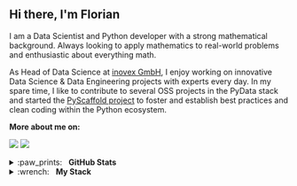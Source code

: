 ## Hi there, I'm Florian

I am a Data Scientist and Python developer with a strong mathematical background. Always looking to apply mathematics to real-world problems and enthusiastic about everything math.

As Head of Data Science at [inovex GmbH](https://www.inovex.de/en/), I enjoy working on innovative Data Science & Data Engineering projects with experts every day. In my spare time, I like to contribute to several OSS projects in the PyData stack and started the [PyScaffold project](https://github.com/pyscaffold) to foster and establish best practices and clean coding within the Python ecosystem.

**More about me on:**

[<img src="https://img.shields.io/badge/linkedin-%230077B5.svg?&style=for-the-badge&logo=linkedin&logoColor=white"/>](https://www.linkedin.com/in/florianwilhelm/)
[<img src="https://img.shields.io/badge/my_blog-%2312100E.svg?&style=for-the-badge&logo=medium&logoColor=white"/>](https://florianwilhelm.info/)


<details>
  <summary>:paw_prints:&nbsp;&nbsp;&nbsp;<b>GitHub Stats</b></summary>
  <br/>
  <p align='center'>
    <a href="#"><img src="https://github-readme-stats.vercel.app/api?username=FlorianWilhelm&show_icons=true&count_private=true&theme=dark&line_height=31.5" width="355"></a>
    <a href="#"><img src="https://github-readme-stats.vercel.app/api/top-langs/?username=FlorianWilhelm&layout=compact&theme=dark&hide=HTML,CSS,Jupyter%20notebook" width="355"></a>
   </p>  
</details>

<details>
	<summary>:wrench:&nbsp;&nbsp;&nbsp;<b>My Stack</b></summary>
	<br/>
 
![PyScaffold](https://img.shields.io/badge/-PyScaffold-05122A?style=flat&logo=pyscaffold&logoColor=005CA0)&nbsp;	
![Python](https://img.shields.io/badge/-Python-05122A?style=flat&logo=python)&nbsp;
![Pandas](https://img.shields.io/badge/-Pandas-05122A?style=flat&logo=pandas)&nbsp;
![NumPy](https://img.shields.io/badge/-NumPy-05122A?style=flat&logo=numpy&logoColor=6EA5C6)&nbsp;
![SciPy](https://img.shields.io/badge/-SciPy-05122A?style=flat&logo=scipy&logoColor=8CAAE6)&nbsp;
![Scikit-Learn](https://img.shields.io/badge/-Scikit--Learn-05122A?style=flat&logo=scikit-learn&logoColor=F7931E)&nbsp;
![PyTorch](https://img.shields.io/badge/-PyTorch-05122A?style=flat&logo=pytorch&logoColor=EE4C2C)&nbsp;
![PySpark](https://img.shields.io/badge/-PySpark-05122A?style=flat&logo=apache-spark&logoColor=E25A1C)&nbsp;
![Anaconda](https://img.shields.io/badge/-Anaconda-05122A?style=flat&logo=anaconda&logoColor=44A833)&nbsp;
![Conda-Forge](https://img.shields.io/badge/-Conda--Forge-05122A?style=flat&logo=conda-forge&logoColor=FFFFFF)&nbsp;
![PyCharm](https://img.shields.io/badge/-PyCharm-05122A?style=flat&logo=pycharm&logoColor=7CD68D)&nbsp;
![Jupyter](https://img.shields.io/badge/-Jupyter_Lab-05122A?style=flat&logo=jupyter&logoColor=F37626)&nbsp;
![PyPI](https://img.shields.io/badge/-PyPI-05122A?style=flat&logo=pypi&logoColor=3775A9)&nbsp;
![pre-commit](https://img.shields.io/badge/-pre--commit-05122A?style=flat&logo=pre-commit&logoColor=FAB040)&nbsp;
![Cirrus CI](https://img.shields.io/badge/-Cirrus_CI-05122A?style=flat&logo=cirrus-ci&logoColor=4051B5)&nbsp;
![Git](https://img.shields.io/badge/-Git-05122A?style=flat&logo=git&logoColor=#F05032)&nbsp;
![GitHub](https://img.shields.io/badge/-GitHub-05122A?style=flat&logo=github)&nbsp;
![Markdown](https://img.shields.io/badge/-Markdown-05122A?style=flat&logo=markdown)&nbsp;
![Linux](https://img.shields.io/badge/-Linux-05122A?style=flat&logo=linux&logoColor=#FCC624)&nbsp;
![Ubuntu](https://img.shields.io/badge/-Ubuntu-05122A?style=flat&logo=ubuntu&logoColor=#E95420)&nbsp;
![MacOS](https://img.shields.io/badge/-MacOS-05122A?style=flat&logo=apple&logoColor=FFFFFF)&nbsp;
![Overleaf](https://img.shields.io/badge/-Overleaf-05122A?style=flat&logo=overleaf&logoColor=47A141)&nbsp;
![tmux](https://img.shields.io/badge/-tmux-05122A?style=flat&logo=tmux&logoColor=1BB91F)&nbsp;
![Vim](https://img.shields.io/badge/-vim-05122A?style=flat&logo=vim&logoColor=019733)&nbsp;
![VLC](https://img.shields.io/badge/-VLC-05122A?style=flat&logo=vlc-media-player&logoColor=FF8800)&nbsp;
![Wikipedia](https://img.shields.io/badge/-Wikipedia-05122A?style=flat&logo=wikipedia&logoColor=FFFFFF)&nbsp;
![Stack-Overflow](https://img.shields.io/badge/-Stack--Overflow-05122A?style=flat&logo=stack-overflow&logoColor=F58025)&nbsp;
</details>

